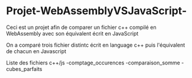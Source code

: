 # Projet-WebAssemblyVSJavaScript-
Ceci est un projet afin de comparer un fichier c++ compilé en WebAssembly avec son équivalent écrit en JavaScript

On a comparé trois fichier distintc écrit en language c++ puis l'équivalent de chacun en Javascript

Liste des fichiers c++/js
-comptage_occurences
-comparaison_somme
-cubes_parfaits
